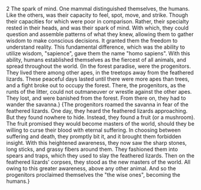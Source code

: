 2 The spark of mind. One mammal distinguished themselves, the humans. Like the others, was their capacity to feel, spot, move, and strike. Though their capacities for which were poor in comparison. Rather, their specialty rested in their heads, and was their spark of mind. With which, they could question and assemble patterns of what they knew, allowing them to gather wisdom to make conscious decisions. It granted them the freedom to understand reality. This fundamental difference, which was the ability to utilize wisdom, "sapience", gave them the name "homo sapiens". With this ability, humans established themselves as the fiercest of all animals, and spread throughout the world.
{In the forest paradise, were the progenitors. They lived there among other apes, in the treetops away from the feathered lizards. These peaceful days lasted until there were more apes than trees, and a fight broke out to occupy the forest. There, the progenitors, as the runts of the litter, could not outmaneuver or wrestle against the other apes. They lost, and were banished from the forest. From there on, they had to wander the savanna.}
{The progenitors roamed the savanna in fear of the feathered lizards. One day, they heard the feathered lizards approaching. But they found nowhere to hide. Instead, they found a fruit (or a mushroom). The fruit promised they would become masters of the world, should they be willing to curse their blood with eternal suffering. In choosing between suffering and death, they promptly bit it, and it brought them forbidden insight. With this heightened awareness, they now saw the sharp stones, long sticks, and grassy fibers around them. They fashioned them into spears and traps, which they used to slay the feathered lizards. Then on the feathered lizards' corpses, they stood as the new masters of the world. All owing to this greater awareness, above any other animal. And so the progenitors proclaimed themselves the "the wise ones", becoming the humans.}